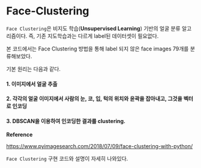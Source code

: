 # Face-Clustering


`Face Clustering`은 비지도 학습(**Unsupervised Learning**) 기반의 얼굴 분류 알고리즘이다. 
즉, 기존 지도학습과는 다르게 label된 데이터셋이 필요없다. 

본 코드에서는 Face Clustering 방법을 통해 label 되지 않은 face images 79개를 분류해보았다.

기본 원리는 다음과 같다. 

#### 1. 이미지에서 얼굴 추출
#### 2. 각각의 얼굴 이미지에서 사람의 눈, 코, 입, 턱의 위치와 윤곽을 잡아내고, 그것을 벡터로 인코딩
#### 3. DBSCAN을 이용하여 인코딩한 결과를 clustering.


**Reference**

https://www.pyimagesearch.com/2018/07/09/face-clustering-with-python/

`Face Clustering` 구현 코드와 설명이 자세히 나와있다.


